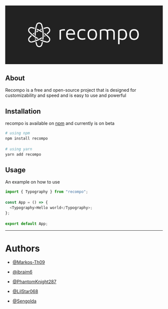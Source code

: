 ![recompo logo](https://raw.githubusercontent.com/recompo/recompo/main/public/images/banner-dark.png)

## About

Recompo is a free and open-source project that is designed for customizability and speed and is easy to use and powerful

## Installation

recompo is available on [npm](https://npmjs.com) and currently is on beta

```bash
# using npm
npm install recompo

# using yarn
yarn add recompo
```

## Usage

An example on how to use

```js
import { Typography } from "recompo";

const App = () => {
  <Typography>Hello world</Typography>;
};

export default App;
```

---

# Authors

- [@Markos-Th09](https://github.com/Markos-Th09)

- [@ibraim6](https://github.com/ibraim6)

- [@PhantomKnight287](https://github.com/PhantomKnight287)

- [@LilStar068](https://github.com/LilStar068)

- [@Sengolda](https://github.com/Sengolda)
